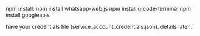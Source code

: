 npm install:
npm install whatsapp-web.js
npm install qrcode-terminal
npm install googleapis

have your credentials file (service_account_credentials.json). details later...
